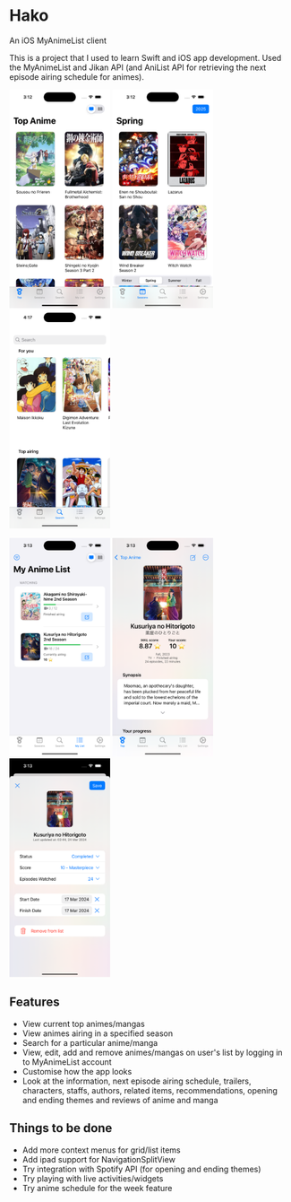 # Hako

An iOS MyAnimeList client

This is a project that I used to learn Swift and iOS app development. Used the MyAnimeList and Jikan API (and AniList API for retrieving the next episode airing schedule for animes). 

<img src="images/top.png?" width="180" height="390"/> <img src="images/seasons.png?" width="180" height="390"/> <img src="images/search.png?" width="180" height="390"/>

<img src="images/list.png?" width="180" height="390"/> <img src="images/anime.png?" width="180" height="390"/> <img src="images/edit.png?" width="180" height="390"/>

## Features

* View current top animes/mangas
* View animes airing in a specified season
* Search for a particular anime/manga
* View, edit, add and remove animes/mangas on user's list by logging in to MyAnimeList account
* Customise how the app looks
* Look at the information, next episode airing schedule, trailers, characters, staffs, authors, related items, recommendations, opening and ending themes and reviews of anime and manga

## Things to be done

* Add more context menus for grid/list items
* Add ipad support for NavigationSplitView
* Try integration with Spotify API (for opening and ending themes)
* Try playing with live activities/widgets
* Try anime schedule for the week feature
